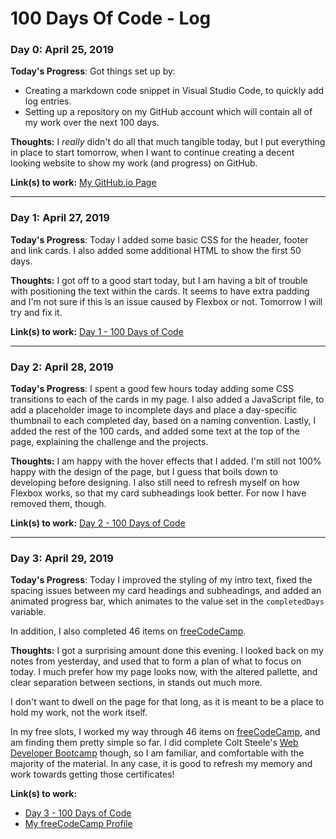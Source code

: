 # 100 Days Of Code - Log

### Day 0: April 25, 2019
**Today's Progress**: Got things set up by:
- Creating a markdown code snippet in Visual Studio Code, to quickly add log entries.
- Setting up a repository on my GitHub account which will contain all of my work over the next 100 days.

**Thoughts:** I *really* didn't do all that much tangible today, but I put everything in place to start tomorrow, when I want to continue creating a decent looking website to show my work (and progress) on GitHub.

**Link(s) to work:** [My GitHub.io Page](https://polygami.github.io/)

---

### Day 1: April 27, 2019
**Today's Progress**: Today I added some basic CSS for the header, footer and link cards. I also added some additional HTML to show the first 50 days.

**Thoughts:** I got off to a good start today, but I am having a bit of trouble with positioning the text within the cards. It seems to have extra padding and I'm not sure if this is an issue caused by Flexbox or not. Tomorrow I will try and fix it.

**Link(s) to work:** [Day 1 - 100 Days of Code](https://polygami.github.io/days/1/day1.html)

---

### Day 2: April 28, 2019
**Today's Progress**: I spent a good few hours today adding some CSS transitions to each of the cards in my page. I also added a JavaScript file, to add a placeholder image to incomplete days and place a day-specific thumbnail to each completed day, based on a naming convention. Lastly, I added the rest of the 100 cards, and added some text at the top of the page, explaining the challenge and the projects.

**Thoughts:** I am happy with the hover effects that I added. I'm still not 100% happy with the design of the page, but I guess that boils down to developing before designing. I also still need to refresh myself on how Flexbox works, so that my card subheadings look better. For now I have removed them, though.

**Link(s) to work:** [Day 2 - 100 Days of Code](https://polygami.github.io/days/2/day2.html)

---

### Day 3: April 29, 2019
**Today's Progress**: Today I improved the styling of my intro text, fixed the spacing issues between my card headings and subheadings, and added an animated progress bar, which animates to the value set in the `completedDays` variable.

In addition, I also completed 46 items on [freeCodeCamp](https://www.freecodecamp.org/fcc10c47b53-d9c5-4677-b26b-28b2d960a55b).

**Thoughts:** I got a surprising amount done this evening. I looked back on my notes from yesterday, and used that to form a plan of what to focus on today. I much prefer how my page looks now, with the altered pallette, and clear separation between sections, in stands out much more.

I don't want to dwell on the page for that long, as it is meant to be a place to hold my work, not the work itself.

In my free slots, I worked my way through 46 items on [freeCodeCamp](https://www.freecodecamp.org/fcc10c47b53-d9c5-4677-b26b-28b2d960a55b), and am finding them pretty simple so far. I did complete Colt Steele's [Web Developer Bootcamp](https://www.udemy.com/the-web-developer-bootcamp/) though, so I am familiar, and comfortable with the majority of the material. In any case, it is good to refresh my memory and work towards getting those certificates!

**Link(s) to work:**
- [Day 3 - 100 Days of Code](https://polygami.github.io/days/3/day3.html)
- [My freeCodeCamp Profile](https://polygami.github.io/days/3/day3.html)